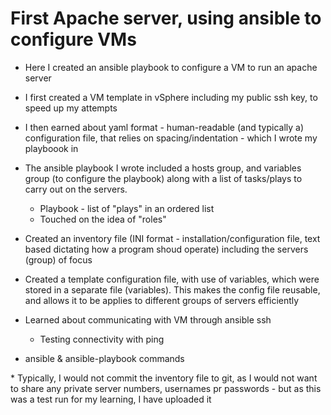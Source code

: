 # First Apache server, using ansible to configure VMs

- Here I created an ansible playbook to configure a VM to run an apache server


- I first created a VM template in vSphere including my public ssh key, to speed up my attempts

- I then earned about yaml format - human-readable (and typically a) configuration file, that relies on spacing/indentation - which I wrote my playboook in 

- The ansible playbook I wrote included a hosts group, and variables group (to configure the playbook) along with a list of tasks/plays to carry out on the servers. 
    - Playbook - list of "plays" in an ordered list
    - Touched on the idea of "roles"

- Created an inventory file (INI format - installation/configuration file, text based dictating how a program shoud operate) including the servers (group) of focus

- Created a template configuration file, with use of variables, which were stored in a separate file (variables). This makes the config file reusable, and allows it to be applies to different groups of servers efficiently

- Learned about communicating with VM through ansible ssh
    - Testing connectivity with ping
- ansible & ansible-playbook commands

\* Typically, I would not commit the inventory file to git, as I would not want to share any private server numbers, usernames pr passwords - but as this was a test run for my learning, I have uploaded it